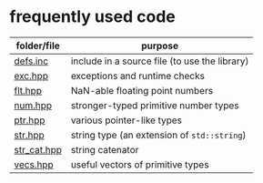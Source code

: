 # frequently used code

folder/file           | purpose
---                   | ---
[defs.inc](defs.inc)  | include in a source file (to use the library)
[exc.hpp](exc.hpp)    | exceptions and runtime checks
[flt.hpp](flt.hpp)    | NaN-able floating point numbers
[num.hpp](num.hpp)    | stronger-typed primitive number types
[ptr.hpp](ptr.hpp)    | various pointer-like types
[str.hpp](str.hpp)    | string type (an extension of `std::string`)
[str_cat.hpp](str_cat.hpp) | string catenator
[vecs.hpp](vecs.hpp)  | useful vectors of primitive types

